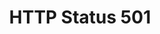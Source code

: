 ---
layout: topic
title: HTTP Status 501
permalink: /design/topics/http-status-501
data:
  items:
    - references:
        - name: HTTP Status Codes
          url: 'https://github.com/Haufe-Lexware/api-style-guide/blob/master/http-status-codes/http-status-codes.md'
      _embedded:
        guideline:
          id: haufe-api-styleguide
          title: Haufe API style guide
          type: github
          url: 'https://github.com/Haufe-Lexware/api-style-guide/blob/master/readme.md'
          company: Haufe
          companyLogoUrl: /media/logos/haufe.png
          companyUrl: 'http://dev.haufe.com/'
          date: 2015-01-15T00:00:00.000Z
          reviewDate: 2016-08-31T00:00:00.000Z
          _links:
            self:
              href: /design/guidelines/haufe-api-styleguide
            guidelineTopics:
              href: /design/guidelines/haufe-api-styleguide/topics
      _links:
        guideline:
          href: /design/guidelines/haufe-api-styleguide
    - references:
        - name: Server Side Error Codes
          url: 'http://zalando.github.io/restful-api-guidelines/http/Http.html#server-side-error-codes'
      _embedded:
        guideline:
          id: zalando-restful-api-guidelines
          title: RESTFul API Guidelines
          type: website
          url: 'http://zalando.github.io/restful-api-guidelines/'
          company: Zalando
          companyLogoUrl: /media/logos/zalando.png
          companyUrl: 'https://tech.zalando.de/'
          date: 2016-01-22T00:00:00.000Z
          reviewDate: 2016-08-28T00:00:00.000Z
          _links:
            self:
              href: /design/guidelines/zalando-restful-api-guidelines
            guidelineTopics:
              href: /design/guidelines/zalando-restful-api-guidelines/topics
      _links:
        guideline:
          href: /design/guidelines/zalando-restful-api-guidelines
  _embedded:
    topic:
      id: http-status-501
      name: HTTP Status 501
      description: When to use HTTP status 501
      _links:
        self:
          href: /design/topics/http-status-501
        topicGuidelines:
          href: /design/topics/http-status-501/guidelines
  _links:
    self:
      href: /design/topics/http-status-501/guidelines
    topic:
      href: /design/topics/http-status-501
---